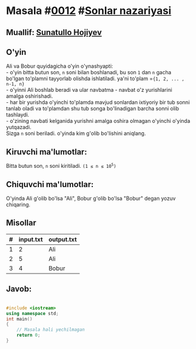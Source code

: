 <h1>Masala #<a href="https://robocontest.uz/tasks/0012">0012</a> #<a href="https://robocontest.uz/tasks?category=4">Sonlar nazariyasi</a></h1>
<h2> Muallif: <a href="https://robocontest.uz/profile/sunnat">Sunatullo Hojiyev</a></h2>
<h2>O'yin</h2>
<p>Ali va Bobur quyidagicha o'yin o'ynashyapti:<br>- o'yin bitta butun son, <code>n</code> soni bilan boshlanadi, bu son <code>1</code> dan <code>n</code> gacha bo'lgan to'plamni tayyorlab olishda ishlatiladi. ya'ni to'plam =<code>{1, 2, ... , n-1, n}</code><br>
    - o'yinni Ali boshlab beradi va ular navbatma - navbat o'z yurishlarini amalga oshirishadi.<br>
    - har bir yurishda o'yinchi to'plamda mavjud sonlardan ixtiyoriy bir tub sonni tanlab oladi va to'plamdan shu tub songa bo'linadigan barcha sonni olib tashlaydi.<br>
    - o'zining navbati kelganida yurishni amalga oshira olmagan o'yinchi o'yinda yutqazadi.<br>
    Sizga <code>n</code> soni beriladi. o'yinda kim g'olib bo'lishini aniqlang.</p>
<h2>Kiruvchi ma'lumotlar:</h2>
<p>Bitta butun son, <code>n</code> soni kiritiladi. <code>(1 ≤ n ≤ 10<sup>5</sup>)</code></p>
<h2>Chiquvchi ma'lumotlar:</h2>
<p>O'yinda Ali g'olib bo'lsa "Ali", Bobur g'olib bo'lsa "Bobur" degan yozuv chiqaring.</p>
<h2>Misollar</h2>
<table>
    <thead>
        <tr>
            <th>#</th>
            <th>input.txt</th>
            <th>output.txt</th>
        </tr>
    </thead>
    <tbody>
            <tr>
                <td>1</td>
                <td>2</td>
                <td>Ali</td>
            </tr>
            <tr>
                <td>2</td>
                <td>5</td>
                <td>Ali</td>
            </tr>
            <tr>
                <td>3</td>
                <td>4</td>
                <td>Bobur</td>
            </tr>
    </tbody>
</table>    
<h2>Javob:</h2>

######
```cpp
#include <iostream>
using namespace std;
int main()
{
    // Masala hali yechilmagan
    return 0;
}
```

